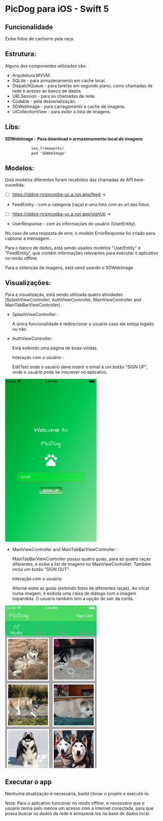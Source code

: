 # PicDog para iOS - Swift 5

## Funcionalidade

Exibe fotos de cachorro pela raça.

## Estrutura:
Alguns dos componentes utilizados são:

- Arquitetura MVVM.
- SQLite - para armazenamento em cache local.
- DispatchQueue - para tarefas em segundo plano, como chamadas de rede e acesso ao banco de dados.
- URLSession - para as chamadas de rede.
- Codable - pela desserialização.
- SDWebImage - para carregamento e cache de imagens.
- UICollectionView - para exibir a lista de imagens.

## Libs:

   **SDWebImage - Para download e armazenamento local de imagens**
   
                use_frameworks!
                pod 'SDWebImage'
            
  
## Modelos:
Dois modelos diferentes foram recebidos das chamadas de API bem-sucedida:

- [ ] https://iddog-nrizncxqba-uc.a.run.app/feed ->
- FeedEntity - com a categoria (raça) e uma lista com as url das fotos.

- [ ] https://iddog-nrizncxqba-uc.a.run.app/signUp ->
- UserResponse - com as informações do usuário (UserEntity).

No caso de uma resposta de erro, o modelo ErrorResponse foi criado para capturar a mensagem.

Para o banco de dados, está sendo usados modelos "UserEntity" e "FeedEntity", que contêm informações relevantes para executar o aplicativo no modo offline.

Para a obtenção de imagens, está send usando o SDWebImage.

## Visualizações:
Para a visualização, está sendo utilizada quatro atividades (SplashViewController, AuthViewController, MainViewController and MainTabBarViewController).

- SplashViewController:

    A única funcionalidade é redirecionar o usuário caso ele esteja logado ou não.

- AuthViewController:

    Está exibindo uma página de boas-vindas.

    Interação com o usuário :

    EditText onde o usuário deve inserir o email e um botão "SIGN UP", onde o usuário pode se inscrever no aplicativo.


![alt text](https://github.com/kiviabrito/PicDog-iOS/blob/master/Screenshot_AuthViewController.png) 


- MainViewController and MainTabBarViewController :

    MainTabBarViewController possui quatro guias, para as quatro raças diferentes, e exibe a list de imagens no MainViewController.
    Também inclui um botão "SIGN OUT".

    Interação com o usuário:

    Alterne entre as guias (exibindo fotos de diferentes raças). Ao clicar numa imagem, é exibida uma caixa de diálogo com a imagem expandida. O usuário também tem a opção de sair da conta.


![alt text](https://github.com/kiviabrito/PicDog-iOS/blob/master/Screenshot_MainViewController.png) 


## Executar o app

Nenhuma atualização é necessária, basta clonar o projeto e executá-lo.

Nota: Para o aplicativo funcionar no modo offline, é necessário que o usuário tenha pelo menos um acesso com a Internet conectada, para que possa buscar os dados da rede e armazená-los na base de dados local.
